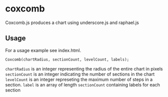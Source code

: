 # coxcomb

Coxcomb.js produces a chart using underscore.js and raphael.js


## Usage
For a usage example see index.html.

`Coxcomb(chartRadius, sectionCount, levelCount, labels);`

`chartRadius` is an integer representing the radius of the entire chart in pixels
`sectionCount` is an integer indicating the number of sections in the chart
`levelCount` is an integer represeting the maximum number of steps in a section.
`label` is an array of length `sectionCount` containing labels for each section
